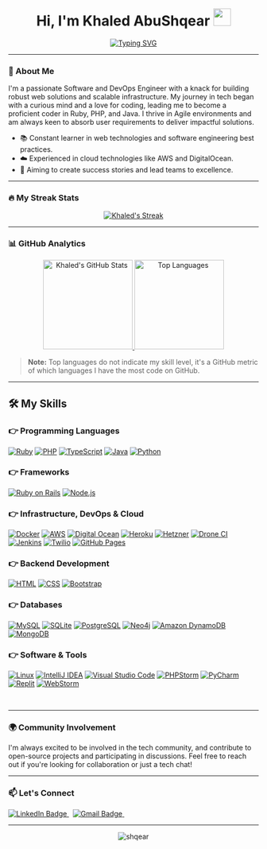 <h1 align="center">Hi, I'm Khaled AbuShqear <img src="https://media.giphy.com/media/hvRJCLFzcasrR4ia7z/giphy.gif" width="35"></h1>
<p align="center">
  <a href="https://github.com/shqear93">
    <img src="https://readme-typing-svg.demolab.com?font=Exo+2&size=22&center=true&vCenter=true&width=500&lines=Software+Engineer;DevOps+Enthusiast;Infrastructure+Architect" alt="Typing SVG" />
  </a>
</p>

---

### 🌟 About Me
I'm a passionate Software and DevOps Engineer with a knack for building robust web solutions and scalable infrastructure. My journey in tech began with a curious mind and a love for coding, leading me to become a proficient coder in Ruby, PHP, and Java. I thrive in Agile environments and am always keen to absorb user requirements to deliver impactful solutions.

- 📚 Constant learner in web technologies and software engineering best practices.
- ☁️ Experienced in cloud technologies like AWS and DigitalOcean.
- 🚀 Aiming to create success stories and lead teams to excellence.

---

### 🔥 My Streak Stats

<p align="center">
  <a href="https://github.com/shqear93">
    <img src="https://github-readme-streak-stats.herokuapp.com?user=shqear93&theme=vue-dark&fire=EB5454&ring=EB5454" alt="Khaled's Streak" />
  </a>
</p>

---

### 📊 GitHub Analytics

<p align="center">
  <a href="https://github.com/shqear93">
    <img height="180em" src="https://github-readme-stats.vercel.app/api?username=shqear93&show_icons=true&theme=vue-dark&count_private=true" alt="Khaled's GitHub Stats" />
    <img height="180em" src="https://github-readme-stats.vercel.app/api/top-langs?username=shqear93&show_icons=true&layout=compact&theme=vue-dark" alt="Top Languages" />
  </a>
</p>

> **Note:** Top languages do not indicate my skill level, it's a GitHub metric of which languages I have the most code on GitHub.

---

## 🛠️ My Skills

### 👉 Programming Languages
<p align="left"> 
    <a href="https://www.ruby-lang.org/"><img alt="Ruby" src="https://img.shields.io/badge/Ruby-CC342D?logo=ruby&logoColor=white"></a>
    <a href="https://www.php.net/"><img alt="PHP" src="https://img.shields.io/badge/PHP-777BB4?logo=php&logoColor=white"></a>
    <a href="https://www.typescriptlang.org/"><img alt="TypeScript" src="https://img.shields.io/badge/TypeScript-007ACC?logo=typescript&logoColor=white"></a>
    <a href="https://www.java.com/"><img alt="Java" src="https://img.shields.io/badge/Java-%23007396.svg?logo=java&logoColor=white"></a>
    <a href="https://www.python.org/"><img alt="Python" src="https://img.shields.io/badge/Python%20-%2314354C.svg?logo=python&logoColor=white"></a>
</p>

### 👉 Frameworks
<p align="left">
    <a href="https://rubyonrails.org/"><img alt="Ruby on Rails" src="https://img.shields.io/badge/Ruby_on_Rails-CC0000?logo=ruby-on-rails&logoColor=white"></a>
    <a href="https://nodejs.org/"><img alt="Node.js" src="https://img.shields.io/badge/Node.js-339933?logo=nodedotjs&logoColor=white"></a>
</p>

### 👉 Infrastructure, DevOps & Cloud
<p align="left">
    <a href="https://www.docker.com/"><img alt="Docker" src="https://img.shields.io/badge/Docker-2CA5E0?logo=docker&logoColor=white"></a>
    <a href="https://aws.amazon.com/"><img alt="AWS" src="https://img.shields.io/badge/Amazon_AWS-FF9900?logo=amazonaws&logoColor=white"></a>
    <a href="https://www.digitalocean.com/"><img alt="Digital Ocean" src="https://img.shields.io/badge/Digital_Ocean-0080FF?logo=DigitalOcean&logoColor=white"></a>
    <a href="https://www.heroku.com/"><img alt="Heroku" src="https://img.shields.io/badge/Heroku-430098?logo=heroku&logoColor=white"></a>
    <a href="https://www.hetzner.com/"><img alt="Hetzner" src="https://img.shields.io/badge/Hetzner-D50C2D?logo=hetzner&logoColor=white"></a>
    <a href="https://www.drone.io/"><img alt="Drone CI" src="https://img.shields.io/badge/Drone_CI-212121?logo=drone&logoColor=white"></a>
    <a href="https://www.jenkins.io/"><img alt="Jenkins" src="https://img.shields.io/badge/Jenkins-D24939?logo=Jenkins&logoColor=white"></a>
    <a href="https://www.twilio.com/"><img alt="Twilio" src="https://img.shields.io/badge/Twilio-F22F46?logo=Twilio&logoColor=white"></a>
    <a href="https://pages.github.com/"><img alt="GitHub Pages" src="https://img.shields.io/badge/GitHub%20Pages-%23327FC7.svg?logo=github&logoColor=white"></a>
</p>

### 👉 Backend Development
<p align="left">
    <a href="https://developer.mozilla.org/en-US/docs/Web/Guide/HTML/HTML5"><img alt="HTML" src="https://img.shields.io/badge/HTML5-%23E34F26.svg?logo=html5&logoColor=white"></a>
    <a href="https://developer.mozilla.org/en-US/docs/Web/CSS"><img alt="CSS" src="https://img.shields.io/badge/CSS-%231572B6.svg?logo=css3&logoColor=white"></a>
    <a href="https://getbootstrap.com/"><img alt="Bootstrap" src="https://img.shields.io/badge/Bootstrap-%23563D7C.svg?logo=bootstrap&logoColor=white"></a>
</p>

### 👉 Databases
<p align="left">
    <a href="https://www.mysql.com/"><img alt="MySQL" src="https://img.shields.io/badge/MySQL-%2300f.svg?logo=mysql&logoColor=white"></a>
    <a href="https://www.sqlite.org/"><img alt="SQLite" src="https://img.shields.io/badge/sqlite-%2307405e.svg?logo=sqlite&logoColor=white"></a>
    <a href="https://www.postgresql.org/"><img alt="PostgreSQL" src="https://img.shields.io/badge/PostgreSQL-316192?logo=postgresql&logoColor=white"></a>
    <a href="https://neo4j.com/"><img alt="Neo4j" src="https://img.shields.io/badge/Neo4j-018bff?logo=neo4j&logoColor=white"></a>
    <a href="https://aws.amazon.com/dynamodb/"><img alt="Amazon DynamoDB" src="https://img.shields.io/badge/Amazon%20DynamoDB-4053D6?logo=Amazon%20DynamoDB&logoColor=white"></a>
    <a href="https://www.mongodb.com/"><img alt="MongoDB" src="https://img.shields.io/badge/MongoDB-4EA94B?logo=mongodb&logoColor=white"></a>
</p>

### 👉 Software & Tools
<p align="left">
    <a href="https://www.linux.org/"><img alt="Linux" src="https://img.shields.io/badge/Linux-FCC624?logo=linux&logoColor=black"></a>
    <a href="https://www.jetbrains.com/idea/"><img alt="IntelliJ IDEA" src="https://img.shields.io/badge/IntelliJ_IDEA-000000.svg?logo=intellij-idea&logoColor=white"></a>
    <a href="https://code.visualstudio.com/"><img alt="Visual Studio Code" src="https://img.shields.io/badge/Visual%20Studio%20Code-0078d7.svg?logo=visual-studio-code&logoColor=white"></a>
    <a href="https://www.jetbrains.com/phpstorm/"><img alt="PHPStorm" src="http://img.shields.io/badge/-PHPStorm-181717?logo=phpstorm&logoColor=white"></a>
    <a href="https://www.jetbrains.com/pycharm/"><img alt="PyCharm" src="https://img.shields.io/badge/PyCharm-000000.svg?&logo=PyCharm&logoColor=white"></a>
    <a href="https://replit.com/"><img alt="Replit" src="https://img.shields.io/badge/replit-667881?logo=replit&logoColor=white"></a>
    <a href="https://www.jetbrains.com/webstorm/"><img alt="WebStorm" src="https://img.shields.io/badge/WebStorm-000000?logo=WebStorm&logoColor=white"></a>
</p>

<br/>

---

### 🌍 Community Involvement

I'm always excited to be involved in the tech community, and contribute to open-source projects and participating in discussions. Feel free to reach out if you're looking for collaboration or just a tech chat!

---

### 📫 Let's Connect

<p align="left">
  <a href="https://www.linkedin.com/in/shqear/">
    <img alt="LinkedIn Badge" src="https://img.shields.io/badge/-Khaled_AbuShqear-blue?style=flat-square&logo=Linkedin&logoColor=white">
  </a>&nbsp;
  <a href="mailto:qmax93@gmail.com">
    <img alt="Gmail Badge" src="https://img.shields.io/badge/-qmax93%40gmail.com-red?style=flat-square&logo=Gmail&logoColor=white">
  </a>&nbsp;
</p>

---

<p align="center">
  <img src="https://komarev.com/ghpvc/?username=shqear&label=PROFILE+VIEWS&style=for-the-badge" alt="shqear" />
</p>
